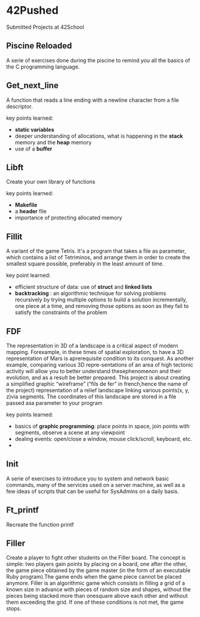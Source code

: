 # 42Pushed
Submitted Projects at 42School

## Piscine Reloaded
A serie of exercises done during the piscine to remind you all the basics of the C programming language.

## Get_next_line
A function that reads a line ending with a newline character from a file descriptor.

key points learned:
- **static variables**
- deeper understanding of allocations, what is happening in the **stack** memory and the **heap** memory
- use of a **buffer**

## Libft
Create your own library of functions

key points learned:
- **Makefile**
- a **header** file
- importance of protecting allocated memory 

## Fillit
A variant of the game Tetris. It's a program that takes a file as parameter, which contains a list of Tetriminos, and arrange them in order to create the smallest square possible, preferably in the least amount of time.

key point learned:
- efficient structure of data: use of **struct** and **linked lists**
- **backtracking** : an algorithmic technique for solving problems recursively by trying multiple options to build a solution incrementally, one piece at a time, and removing those options as soon as they fail to satisfy the constraints of the problem

## FDF
The representation in 3D of a landscape is a critical aspect of modern mapping.  Forexample, in these times of spatial exploration, to have a 3D representation of Mars is aprerequisite condition to its conquest. As another example, comparing various 3D repre-sentations of an area of high tectonic activity will allow you to better understand thesephenomenon and their evolution, and as a result be better prepared.
This project is about creating a simplified graphic “wireframe” (“fils de fer” in french,hence the name of the project) representation of a relief landscape linking various points(x, y, z)via segments. The coordinates of this landscape are stored in a file passed asa parameter to your program

key points learned:
- basics of **graphic programming**: place points in space, join points with segments, observe a scene at any viewpoint
- dealing events: open/close a window, mouse click/scroll, keyboard, etc.
- 

## Init
A serie of exercises to introduce you to system and network basic commands, many of the services used on a server machine, as well as a few ideas of  scripts that can be useful for SysAdmins on a daily basis.

## Ft_printf
Recreate the function printf

## Filler
Create a player to fight other students on the Filler board. The concept is simple: two players gain points by placing on a board, one after the other, the game piece obtained by the game master (in the form of an executable Ruby program).The game ends when the game piece cannot be placed anymore.
Filler is an algorithmic game which consists in filling a grid of a known size in advance with pieces of random size and shapes, without the pieces being stacked more than onesquare above each other and without them exceeding the grid. If one of these conditions is not met, the game stops.
